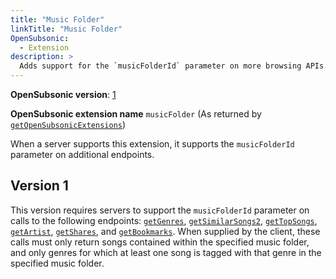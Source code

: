 ```yaml
---
title: "Music Folder"
linkTitle: "Music Folder"
OpenSubsonic:
  - Extension
description: >
  Adds support for the `musicFolderId` parameter on more browsing APIs.
---
```


**OpenSubsonic version**: [1](../../opensubsonic-versions)

**OpenSubsonic extension name** `musicFolder` (As returned by [`getOpenSubsonicExtensions`](../../endpoints/getopensubsonicextensions))

When a server supports this extension, it supports the `musicFolderId` parameter on additional endpoints.

## Version 1

This version requires servers to support the `musicFolderId` parameter on calls to the following endpoints: [`getGenres`](../../endpoints/getgenres), [`getSimilarSongs2`](../../endpoints/getsimilarsongs2), [`getTopSongs`](../../endpoints/gettopsongs), [`getArtist`](../../endpoints/getartist), [`getShares`](../../endpoints/getshares), and [`getBookmarks`](../../endpoints/getbookmarks). When supplied by the client, these calls must only return songs contained within the specified music folder, and only genres for which at least one song is tagged with that genre in the specified music folder.
